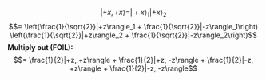 $$|+x, +x\rangle = |+x\rangle_1 |+x\rangle_2$$
$$= \left(\frac{1}{\sqrt{2}}|+z\rangle_1 + \frac{1}{\sqrt{2}}|-z\rangle_1\right) \left(\frac{1}{\sqrt{2}}|+z\rangle_2 + \frac{1}{\sqrt{2}}|-z\rangle_2\right)$$
**Multiply out (FOIL):** $$= \frac{1}{2}|+z, +z\rangle + \frac{1}{2}|+z, -z\rangle + \frac{1}{2}|-z, +z\rangle + \frac{1}{2}|-z, -z\rangle$$